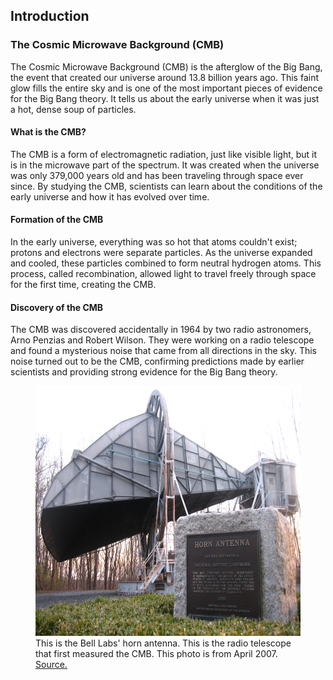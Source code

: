 ## Introduction

### The Cosmic Microwave Background (CMB)

The Cosmic Microwave Background (CMB) is the afterglow of the Big Bang, the event that created our universe around 13.8 billion years ago. This faint glow fills the entire sky and is one of the most important pieces of evidence for the Big Bang theory. It tells us about the early universe when it was just a hot, dense soup of particles.

#### What is the CMB?

The CMB is a form of electromagnetic radiation, just like visible light, but it is in the microwave part of the spectrum. It was created when the universe was only 379,000 years old and has been traveling through space ever since. By studying the CMB, scientists can learn about the conditions of the early universe and how it has evolved over time.

#### Formation of the CMB

In the early universe, everything was so hot that atoms couldn't exist; protons and electrons were separate particles. As the universe expanded and cooled, these particles combined to form neutral hydrogen atoms. This process, called recombination, allowed light to travel freely through space for the first time, creating the CMB.

#### Discovery of the CMB

The CMB was discovered accidentally in 1964 by two radio astronomers, Arno Penzias and Robert Wilson. They were working on a radio telescope and found a mysterious noise that came from all directions in the sky. This noise turned out to be the CMB, confirming predictions made by earlier scientists and providing strong evidence for the Big Bang theory.

<figure>
<img src="media/horn.jpg" height="400"/>
<figcaption>This is the Bell Labs' horn antenna. This is the radio telescope that first measured the CMB. This photo is from April 2007. <a href="https://commons.wikimedia.org/wiki/File:Bell_Labs_Horn_Antenna_Crawford_Hill_NJ.jpg">Source.</a></figcaption>
</figure>